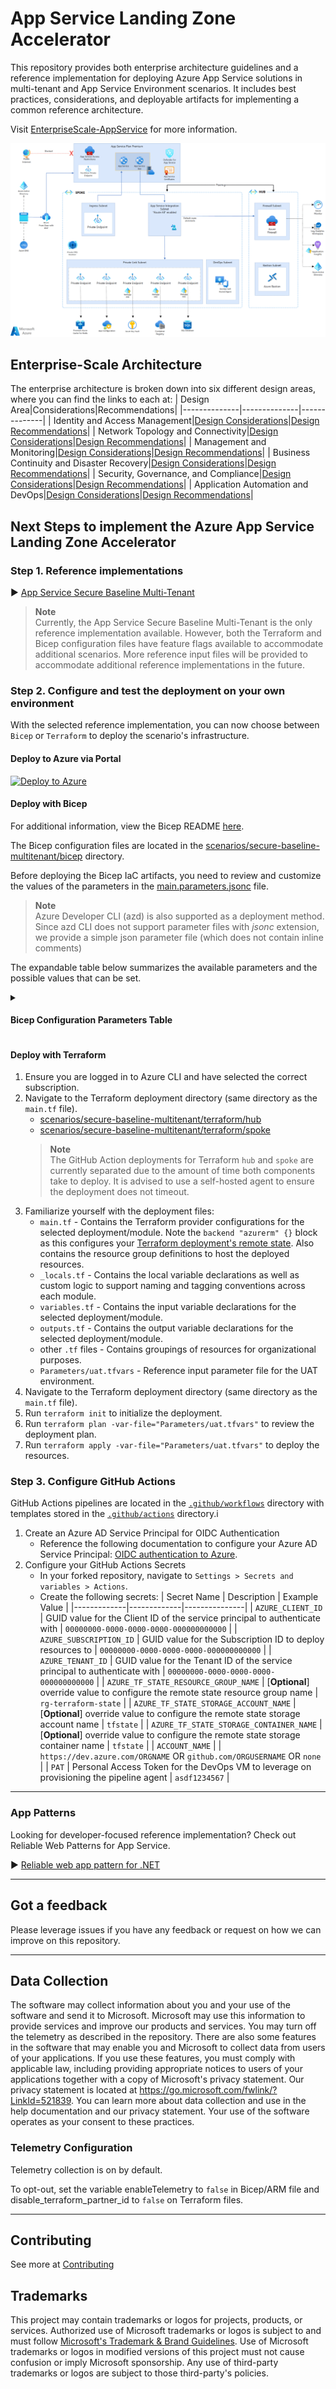 # App Service Landing Zone Accelerator

This repository provides both enterprise architecture guidelines and a reference implementation for deploying Azure App Service solutions in multi-tenant and App Service Environment scenarios. It includes best practices, considerations, and deployable artifacts for implementing a common reference architecture.

Visit [EnterpriseScale-AppService](https://aka.ms/EnterpriseScale-AppService) for more information.


![image](/docs/Images/home-page.gif)

## Enterprise-Scale Architecture

The enterprise architecture is broken down into six different design areas, where you can find the links to each at:
| Design Area|Considerations|Recommendations|
|--------------|--------------|--------------|
| Identity and Access Management|[Design Considerations](/docs/Design-Areas/identity-access-mgmt.md#design-considerations)|[Design Recommendations](/docs/Design-Areas/identity-access-mgmt.md#design-recommendations)|
| Network Topology and Connectivity|[Design Considerations](/docs/Design-Areas/networking.md#design-considerations)|[Design Recommendations](/docs/Design-Areas/networking.md#design-recommendations)|
| Management and Monitoring|[Design Considerations](/docs/Design-Areas/mgmt-monitoring.md#design-consideration)|[Design Recommendations](/docs/Design-Areas/mgmt-monitoring.md#design-recommendation)|
| Business Continuity and Disaster Recovery|[Design Considerations](/docs/Design-Areas/BCDR.md#design-considerations)|[Design Recommendations](/docs/Design-Areas/BCDR.md#design-recommendations)|
| Security, Governance, and Compliance|[Design Considerations](/docs/Design-Areas/security-governance-compliance.md#design-considerations)|[Design Recommendations](/docs/Design-Areas/security-governance-compliance.md#design-recommendations)|
| Application Automation and DevOps|[Design Considerations](/docs/Design-Areas/automation-devops.md#design-considerations)|[Design Recommendations](/docs/Design-Areas/automation-devops.md#design-recommendations)|


## Next Steps to implement the Azure App Service Landing Zone Accelerator

### Step 1. Reference implementations

:arrow_forward: [App Service Secure Baseline Multi-Tenant](scenarios/secure-baseline-multitenant/README.md)

> **Note**  
  Currently, the App Service Secure Baseline Multi-Tenant is the only reference implementation available. However, both the Terraform and Bicep configuration files have feature flags available to accommodate additional scenarios. More reference input files will be provided to accommodate additional reference implementations in the future.

### Step 2. Configure and test the deployment on your own environment

With the selected reference implementation, you can now choose between `Bicep` or `Terraform` to deploy the scenario's infrastructure.

#### Deploy to Azure via Portal

[![Deploy to Azure](https://aka.ms/deploytoazurebutton)](https://portal.azure.com/#view/Microsoft_Azure_CreateUIDef/CustomDeploymentBlade/uri/https%3A%2F%2Fraw.githubusercontent.com%2Fazure%2Fappservice-landing-zone-accelerator%2Fmain%2Fscenarios%2Fsecure-baseline-multitenant%2Fazure-resource-manager%2Fmain.json/uiFormDefinitionUri/https%3A%2F%2Fraw.githubusercontent.com%2Fazure%2Fappservice-landing-zone-accelerator%2Fmain%2Fscenarios%2Fsecure-baseline-multitenant%2Fazure-resource-manager%2Fmain-portal-ux.json)

#### Deploy with Bicep

For additional information, view the Bicep README [here](scenarios/secure-baseline-multitenant/bicep/README.md).

The Bicep configuration files are located in the [scenarios/secure-baseline-multitenant/bicep](scenarios/secure-baseline-multitenant/bicep/) directory.

Before deploying the Bicep IaC artifacts, you need to review and customize the values of the parameters in the [main.parameters.jsonc](scenarios/secure-baseline-multitenant/bicep/main.parameters.jsonc) file.

> **Note**  
  Azure Developer CLI (azd) is also supported as a deployment method. Since azd CLI does not support parameter files with *jsonc* extension, we provide a simple json parameter file (which does not contain inline comments)

The expandable table below summarizes the available parameters and the possible values that can be set. 

<details>
<summary><h4>Bicep Configuration Parameters Table</h4></summary>

| Name | Description | Example | 
|------|-------------|---------|
|workloadName|A suffix that will be used to name the resources in a pattern similar to ` <resourceAbbreviation>-<workloadName> ` . Must be up to 10 characters long, alphanumeric with dashes|app-svc-01|
|location|Azure region where the resources will be deployed in|northeurope|
|environment|Required. The name of the environment (e.g. "dev", "test", "prod", "preprod", "staging", "uat", "dr", "qa"). Up to 8 characters long.|dev|
|deployAseV3|Optional, default is false. Set to true if you want to deploy ASE v3 instead of Multitenant App Service Plan.|false|
|vnetHubResourceId|If empty, then a new hub will be created. If you select not to deploy a new Hub resource group, set the resource id of the Hub Virtual Network that you want to peer to. In that case, no new hub will be created and a peering will be created between the new spoke and and existing hub vnet|/subscriptions/<subscription_id>/ resourceGroups/<rg_name>/providers/ Microsoft.Network/virtualNetworks/<vnet_name>|
|firewallInternalIp|If you select to create a new Hub, the UDR for locking the egress traffic will be created as well, no matter what value you set to that variable. However, if you select to connect to an existing hub, then you need to provide the internal IP of the azure firewal so that the deployment can create the UDR for locking down egress traffic. If not given, no UDR will be created||
|vnetHubAddressSpace|If you deploy a new hub, you need to set the appropriate CIDR of the newly created Hub virtual network|10.242.0.0/20|
|subnetHubFirewallAddressSpace|CIDR of the subnet that will host the azure Firewall|10.242.0.0/26|
|subnetHubBastionAddressSpace|CIDR of the subnet that will host the Bastion Service|10.242.0.64/26|
|vnetSpokeAddressSpace|CIDR of the spoke vnet that will hold the app services plan and the rest supporting services (and their private endpoints)|10.240.0.0/20|
|subnetSpokeAppSvcAddressSpace|CIDR of the subnet that will hold the app services plan. ATTENTION: If you deploy ASEv3 this CIDR should be x.x.x.x/24 |10.240.0.0/26 (*USE 10.240.0.0/24 if deployAseV3=true*)|
|subnetSpokeDevOpsAddressSpace|CIDR of the subnet that will hold devOps agents etc|10.240.10.128/26|
|subnetSpokePrivateEndpointAddressSpace|CIDR of the subnet that will hold the private endpoints of the supporting services|10.240.11.0/24|
|webAppPlanSku|Defines the name, tier, size, family and capacity of the App Service Plan. Plans ending to _AZ, are deplying at least three instances in three Availability Zones. select one from: 'S1', 'S2', 'S3', 'P1V3', 'P2V3', 'P3V3', 'P1V3_AZ', 'P2V3_AZ', 'EP1', 'EP2', 'EP3', 'ASE_I1V2_AZ', 'ASE_I2V2_AZ', 'ASE_I3V2_AZ' ||
|webAppBaseOs|The OS for the App service plan. Two options available: Windows or Linux||
|resourceTags|Resource tags that we might need to add to all resources (i.e. Environment, Cost center, application name etc)|"resourceTags": {<br>         "value": { <br>               "deployment": "bicep", <br>  "key1": "value1" <br>           } <br>         } |
|enableEgressLockdown|Feature Flag: te (or not) a UDR for the App Service Subnet, to route all egress traffic through Hub Azure Firewall|
|deployRedis|Feature Flag: Deploy (or not) a redis cache |
|deployAzureSql|Feature Flag: Deploy (or not) an Azure SQL with default database|
|deployAppConfig|Feature Flag: Deploy (or not) an Azure app configuration|
|deployJumpHost|Feature Flag: Deploy (or not) an Azure virtual machine (to be used as jumphost)|
|autoApproveAfdPrivateEndpoint|Default value: true. Set to true if you want to auto approve the Private Endpoint of the AFD Premium. See details [regarding approving the App Service private endpoint connection from Front Door](#approve-the-app-service-private-endpoint-connection-from-front-door-in-the-azure-portal) | false
|sqlServerAdministrators|The Azure Active Directory (AAD) administrator group used for SQL Server authentication.  The Azure AD group must be created before running deployment. This has three values that need to be filled, as shown below <br> **login**: the name of the AAD Group <br> **sid**: the object id  of the AAD Group <br> **tenantId**: The tenantId of the AAD ||

</details>

#### Deploy with Terraform

1. Ensure you are logged in to Azure CLI and have selected the correct subscription.
1. Navigate to the Terraform deployment directory (same directory as the `main.tf` file).
    - [scenarios/secure-baseline-multitenant/terraform/hub](scenarios/secure-baseline-multitenant/terraform/hub/)
    - [scenarios/secure-baseline-multitenant/terraform/spoke](scenarios/secure-baseline-multitenant/terraform/spoke/)
    > **Note**  
    > The GitHub Action deployments for Terraform `hub` and `spoke` are currently separated due to the amount of time both components take to deploy. It is advised to use a self-hosted agent to ensure the deployment does not timeout.
2. Familiarize yourself with the deployment files:
    - `main.tf` - Contains the Terraform provider configurations for the selected deployment/module. Note the `backend "azurerm" {}` block as this configures your [Terraform deployment's remote state](https://developer.hashicorp.com/terraform/language/settings/backends/azurerm).  Also contains the resource group definitions to host the deployed resources.
    - `_locals.tf` - Contains the local variable declarations as well as custom logic to support naming and tagging conventions across each module.
    - `variables.tf` - Contains the input variable declarations for the selected deployment/module.
    - `outputs.tf` - Contains the output variable declarations for the selected deployment/module.
    - other `.tf` files - Contains groupings of resources for organizational purposes.
    - `Parameters/uat.tfvars` - Reference input parameter file for the UAT environment.
3. Navigate to the Terraform deployment directory (same directory as the `main.tf` file).
4. Run `terraform init` to initialize the deployment.
5. Run `terraform plan -var-file="Parameters/uat.tfvars"` to review the deployment plan.
6. Run `terraform apply -var-file="Parameters/uat.tfvars"` to deploy the resources.

### Step 3. Configure GitHub Actions

GitHub Actions pipelines are located in the [`.github/workflows`](.github/workflows/) directory with templates stored in the [`.github/actions`](.github/actions/) directory.i

1. Create an Azure AD Service Principal for OIDC Authentication
    - Reference the following documentation to configure your Azure AD Service Principal: [OIDC authentication to Azure](https://learn.microsoft.com/en-us/azure/active-directory/saas-apps/github-enterprise-managed-user-oidc-provisioning-tutorial). 
1. Configure your GitHub Actions Secrets
    - In your forked repository, navigate to `Settings > Secrets and variables > Actions`.
    - Create the following secrets:
      | Secret Name | Description | Example Value |
      |-------------|-------------|---------------|
      | `AZURE_CLIENT_ID` | GUID value for the Client ID of the service principal to authenticate with | `00000000-0000-0000-0000-000000000000` |
      | `AZURE_SUBSCRIPTION_ID` | GUID value for the Subscription ID to deploy resources to | `00000000-0000-0000-0000-000000000000` |
      | `AZURE_TENANT_ID` | GUID value for the Tenant ID of the service principal to authenticate with | `00000000-0000-0000-0000-000000000000` |
      | `AZURE_TF_STATE_RESOURCE_GROUP_NAME` | [**Optional**] override value to configure the remote state resource group name | `rg-terraform-state` |
      | `AZURE_TF_STATE_STORAGE_ACCOUNT_NAME` | [**Optional**] override value to configure the remote state storage account name | `tfstate` |
      | `AZURE_TF_STATE_STORAGE_CONTAINER_NAME` | [**Optional**] override value to configure the remote state storage container name | `tfstate` |
      | `ACCOUNT_NAME` | | `https://dev.azure.com/ORGNAME` OR `github.com/ORGUSERNAME` OR `none` |
      | `PAT` | Personal Access Token for the DevOps VM to leverage on provisioning the pipeline agent | `asdf1234567` |

---

### App Patterns

Looking for developer-focused reference implementation? Check out Reliable Web Patterns for App Service. 

:arrow_forward: [Reliable web app pattern for .NET](https://github.com/Azure/reliable-web-app-pattern-dotnet)

---

## Got a feedback

Please leverage issues if you have any feedback or request on how we can improve on this repository.

---

## Data Collection

The software may collect information about you and your use of the software and send it to Microsoft. Microsoft may use this information to provide services and improve our products and services. You may turn off the telemetry as described in the repository. There are also some features in the software that may enable you and Microsoft to collect data from users of your applications. If you use these features, you must comply with applicable law, including providing appropriate notices to users of your applications together with a copy of Microsoft's privacy statement. Our privacy statement is located at https://go.microsoft.com/fwlink/?LinkId=521839. You can learn more about data collection and use in the help documentation and our privacy statement. Your use of the software operates as your consent to these practices.

### Telemetry Configuration

Telemetry collection is on by default.

To opt-out, set the variable enableTelemetry to `false` in Bicep/ARM file and disable_terraform_partner_id to `false` on Terraform files.

---
## Contributing

See more at [Contributing](CONTRIBUTING.md)

## Trademarks

This project may contain trademarks or logos for projects, products, or services. Authorized use of Microsoft 
trademarks or logos is subject to and must follow 
[Microsoft's Trademark & Brand Guidelines](https://www.microsoft.com/en-us/legal/intellectualproperty/trademarks/usage/general).
Use of Microsoft trademarks or logos in modified versions of this project must not cause confusion or imply Microsoft sponsorship.
Any use of third-party trademarks or logos are subject to those third-party's policies.
